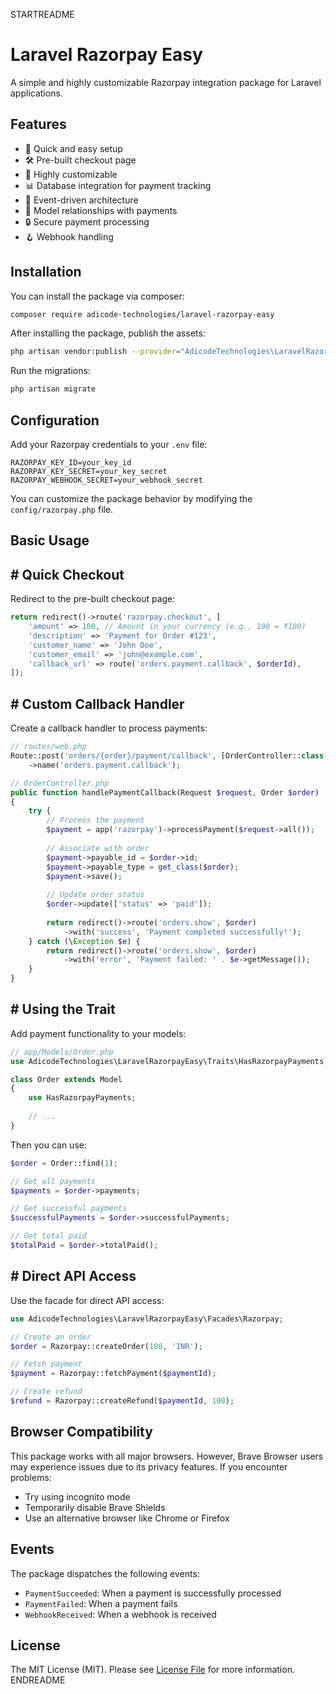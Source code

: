 
STARTREADME
# Laravel Razorpay Easy

A simple and highly customizable Razorpay integration package for Laravel applications.

## Features

- 🚀 Quick and easy setup
- 🛠️ Pre-built checkout page
- 🎨 Highly customizable
- 📊 Database integration for payment tracking
- 🔄 Event-driven architecture
- 🔗 Model relationships with payments
- 🔒 Secure payment processing
- 🪝 Webhook handling

## Installation

You can install the package via composer:

``` bash
composer require adicode-technologies/laravel-razorpay-easy
```

After installing the package, publish the assets:

``` bash
php artisan vendor:publish --provider="AdicodeTechnologies\LaravelRazorpayEasy\RazorpayServiceProvider"
```

Run the migrations:

``` bash
php artisan migrate
```

## Configuration

Add your Razorpay credentials to your `.env` file:

```
RAZORPAY_KEY_ID=your_key_id
RAZORPAY_KEY_SECRET=your_key_secret
RAZORPAY_WEBHOOK_SECRET=your_webhook_secret
```

You can customize the package behavior by modifying the `config/razorpay.php` file.

## Basic Usage

## # Quick Checkout

Redirect to the pre-built checkout page:

``` php
return redirect()->route('razorpay.checkout', [
    'amount' => 100, // Amount in your currency (e.g., 100 = ₹100)
    'description' => 'Payment for Order #123',
    'customer_name' => 'John Doe',
    'customer_email' => 'john@example.com',
    'callback_url' => route('orders.payment.callback', $orderId),
]);
```

## # Custom Callback Handler

Create a callback handler to process payments:

``` php
// routes/web.php
Route::post('orders/{order}/payment/callback', [OrderController::class, 'handlePaymentCallback'])
    ->name('orders.payment.callback');

// OrderController.php
public function handlePaymentCallback(Request $request, Order $order)
{
    try {
        // Process the payment
        $payment = app('razorpay')->processPayment($request->all());
        
        // Associate with order
        $payment->payable_id = $order->id;
        $payment->payable_type = get_class($order);
        $payment->save();
        
        // Update order status
        $order->update(['status' => 'paid']);
        
        return redirect()->route('orders.show', $order)
            ->with('success', 'Payment completed successfully!');
    } catch (\Exception $e) {
        return redirect()->route('orders.show', $order)
            ->with('error', 'Payment failed: ' . $e->getMessage());
    }
}
```

## # Using the Trait

Add payment functionality to your models:

``` php
// app/Models/Order.php
use AdicodeTechnologies\LaravelRazorpayEasy\Traits\HasRazorpayPayments;

class Order extends Model
{
    use HasRazorpayPayments;
    
    // ...
}
```

Then you can use:

``` php
$order = Order::find(1);

// Get all payments
$payments = $order->payments;

// Get successful payments
$successfulPayments = $order->successfulPayments;

// Get total paid
$totalPaid = $order->totalPaid();
```

## # Direct API Access

Use the facade for direct API access:

``` php
use AdicodeTechnologies\LaravelRazorpayEasy\Facades\Razorpay;

// Create an order
$order = Razorpay::createOrder(100, 'INR');

// Fetch payment
$payment = Razorpay::fetchPayment($paymentId);

// Create refund
$refund = Razorpay::createRefund($paymentId, 100);
```

## Browser Compatibility

This package works with all major browsers. However, Brave Browser users may experience issues due to its privacy features. If you encounter problems:

- Try using incognito mode
- Temporarily disable Brave Shields
- Use an alternative browser like Chrome or Firefox

## Events

The package dispatches the following events:

- `PaymentSucceeded`: When a payment is successfully processed
- `PaymentFailed`: When a payment fails
- `WebhookReceived`: When a webhook is received

## License

The MIT License (MIT). Please see [License File](LICENSE) for more information.
ENDREADME
